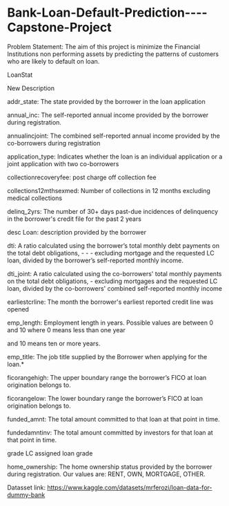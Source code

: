# Bank-Loan-Default-Prediction----Capstone-Project

Problem Statement: 
The aim of this project is minimize the Financial Institutions non 
performing assets by predicting the patterns of customers who are likely to 
default on loan. 

LoanStat

New Description

addr_state: The state provided by the borrower in the loan application

annual_inc: The self-reported annual income provided by the borrower during registration.

annualincjoint: The combined self-reported annual income provided by the co-borrowers during registration

application_type: Indicates whether the loan is an individual application or a joint application with two co-borrowers

collectionrecoveryfee: post charge off collection fee

collections12mthsexmed: Number of collections in 12 months excluding medical collections

delinq_2yrs: The number of 30+ days past-due incidences of delinquency in the borrower's credit file for the past 2 years

desc Loan: description provided by the borrower

dti: A ratio calculated using the borrower’s total monthly debt payments on the total debt obligations, - - - excluding mortgage and the requested LC loan, divided by the borrower’s self-reported monthly income.

dti_joint: A ratio calculated using the co-borrowers' total monthly payments on the total debt obligations, - excluding mortgages and the requested LC loan, divided by the co-borrowers' combined self-reported monthly income

earliestcrline: The month the borrower's earliest reported credit line was opened

emp_length: Employment length in years. Possible values are between 0 and 10 where 0 means less than one year

and 10 means ten or more years.

emp_title: The job title supplied by the Borrower when applying for the loan.*

ficorangehigh: The upper boundary range the borrower’s FICO at loan origination belongs to.

ficorangelow: The lower boundary range the borrower’s FICO at loan origination belongs to.

funded_amnt: The total amount committed to that loan at that point in time.

fundedamntinv: The total amount committed by investors for that loan at that point in time.

grade LC assigned loan grade

home_ownership: The home ownership status provided by the borrower during registration. Our values are: RENT, OWN, MORTGAGE, OTHER.


Datasset link: https://www.kaggle.com/datasets/mrferozi/loan-data-for-dummy-bank

